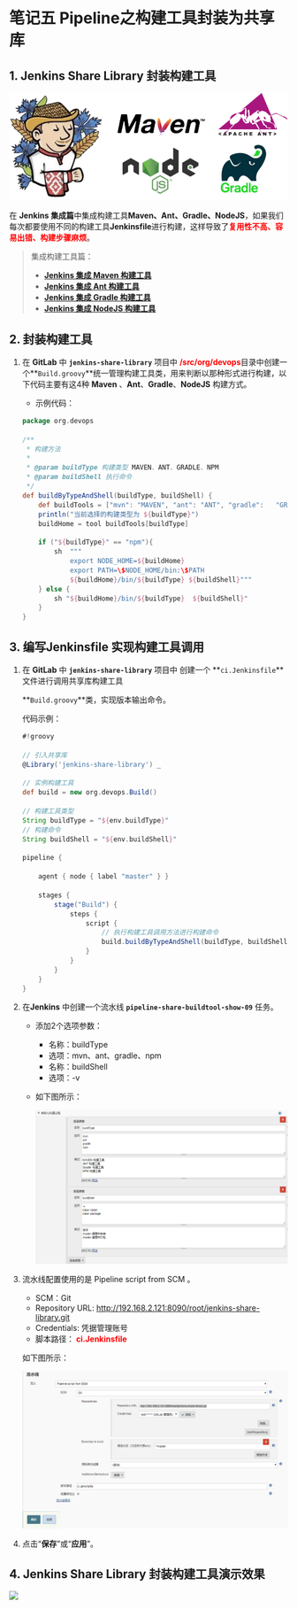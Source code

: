 # 笔记五 Pipeline之构建工具封装为共享库



## 1. Jenkins Share Library 封装构建工具

<img src="../../../../statics/images/jenkins/pipeline/jenkins_share_library_build_tools.png" style="zoom:100%;" />

在 **Jenkins 集成篇**中集成构建工具**Maven、Ant、Gradle、NodeJS**，如果我们每次都要使用不同的构建工具**Jenkinsfile**进行构建，这样导致了<font color=red><b>复用性不高、容易出错、构建步骤麻烦</b></font>。

> 集成构建工具篇：
>
> - [**Jenkins 集成 Maven 构建工具**](./docs/ops/jenkins/integration/2-Jenkins集成Maven构建工具.md)
>- [**Jenkins 集成 Ant 构建工具**](./docs/ops/jenkins/integration/3-Jenkins集成Ant构建工具.md)
> - [**Jenkins 集成 Gradle 构建工具**](./docs/ops/jenkins/integration/4-Jenkins集成Gradle构建工具.md)
>- [**Jenkins 集成 NodeJS 构建工具**](./docs/ops/jenkins/integration/5-Jenkins集成NodeJS构建工具.md)



## 2. 封装构建工具

1. 在 **GitLab** 中 **`jenkins-share-library`** 项目中 <font color=red><b>/src/org/devops</b></font>目录中创建一个**`Build.groovy`**统一管理构建工具类，用来判断以那种形式进行构建，以下代码主要有这4种 **Maven** 、**Ant**、**Gradle**、**NodeJS** 构建方式。

   - 示例代码：

   ```groovy
   package org.devops
   
   /**
    * 构建方法
    * 
    * @param buildType 构建类型 MAVEN、ANT、GRADLE、NPM
    * @param buildShell 执行命令
    */
   def buildByTypeAndShell(buildType, buildShell) {
       def buildTools = ["mvn": "MAVEN", "ant": "ANT", "gradle":   "GRADLE", "npm": "NPM"]
       println("当前选择的构建类型为 ${buildType}")
       buildHome = tool buildTools[buildType]
   
       if ("${buildType}" == "npm"){
           sh  """ 
               export NODE_HOME=${buildHome} 
               export PATH=\$NODE_HOME/bin:\$PATH 
               ${buildHome}/bin/${buildType} ${buildShell}"""
       } else {
           sh "${buildHome}/bin/${buildType}  ${buildShell}"
       }
   }
   ```



## 3. 编写Jenkinsfile 实现构建工具调用

1. 在 **GitLab** 中 **`jenkins-share-library`** 项目中 创建一个 **`ci.Jenkinsfile`**文件进行调用共享库构建工具

   **`Build.groovy`**类，实现版本输出命令。

   代码示例：

   

   ```groovy
   #!groovy
   
   // 引入共享库
   @Library('jenkins-share-library') _
   
   // 实例构建工具
   def build = new org.devops.Build()
   
   // 构建工具类型
   String buildType = "${env.buildType}"
   // 构建命令
   String buildShell = "${env.buildShell}"
   
   pipeline {
   		
       agent { node { label "master" } }
   
       stages {
           stage("Build") {
               steps {
                   script {
                       // 执行构建工具调用方法进行构建命令
                       build.buildByTypeAndShell(buildType, buildShell)
                   }
               }
           }
       }
   }
   ```



2. 在**Jenkins** 中创建一个流水线 **`pipeline-share-buildtool-show-09`** 任务。
   - 添加2个选项参数：
     - 名称：buildType
     - 选项：mvn、ant、gradle、npm
     - 名称：buildShell
     - 选项：-v
     
   - 如下图所示：
   
     <img src="../../../../statics/images/jenkins/integration/jenkins_share_buildtool_config_01.png" style="zoom:100%" />



3. 流水线配置使用的是 Pipeline script from SCM 。

   - SCM：Git
   - Repository URL: http://192.168.2.121:8090/root/jenkins-share-library.git
   - Credentials: 凭据管理账号
   - 脚本路径：<font color=red><b> ci.Jenkinsfile</b></font>

   如下图所示：

   <img src="../../../../statics/images/jenkins/integration/jenkins_share_buildtool_config_02.png" style="zoom:100%" />

4. 点击“**保存**”或“**应用**”。



## 4. Jenkins Share Library 封装构建工具演示效果

<img src="../../../../statics/images/jenkins/integration/jenkins_share_buildtools_show.gif" style="zoom:100%" />